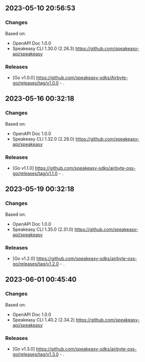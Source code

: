 

## 2023-05-10 20:56:53
### Changes
Based on:
- OpenAPI Doc 1.0.0 
- Speakeasy CLI 1.30.0 (2.26.3) https://github.com/speakeasy-api/speakeasy
### Releases
- [Go v1.0.0] https://github.com/speakeasy-sdks/Airbyte-go/releases/tag/v1.0.0 - .

## 2023-05-16 00:32:18
### Changes
Based on:
- OpenAPI Doc 1.0.0 
- Speakeasy CLI 1.32.0 (2.28.0) https://github.com/speakeasy-api/speakeasy
### Releases
- [Go v1.1.0] https://github.com/speakeasy-sdks/airbyte-oss-go/releases/tag/v1.1.0 - .

## 2023-05-19 00:32:18
### Changes
Based on:
- OpenAPI Doc 1.0.0 
- Speakeasy CLI 1.35.0 (2.31.0) https://github.com/speakeasy-api/speakeasy
### Releases
- [Go v1.2.0] https://github.com/speakeasy-sdks/airbyte-oss-go/releases/tag/v1.2.0 - .

## 2023-06-01 00:45:40
### Changes
Based on:
- OpenAPI Doc 1.0.0 
- Speakeasy CLI 1.40.2 (2.34.2) https://github.com/speakeasy-api/speakeasy
### Releases
- [Go v1.3.0] https://github.com/speakeasy-sdks/airbyte-oss-go/releases/tag/v1.3.0 - .